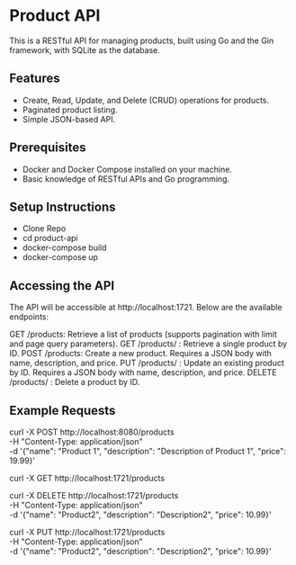 # Product API

This is a RESTful API for managing products, built using Go and the Gin framework, with SQLite as the database.

## Features

- Create, Read, Update, and Delete (CRUD) operations for products.
- Paginated product listing.
- Simple JSON-based API.

## Prerequisites

- Docker and Docker Compose installed on your machine.
- Basic knowledge of RESTful APIs and Go programming.

## Setup Instructions

- Clone Repo
- cd product-api
- docker-compose build
- docker-compose up

## Accessing the API
The API will be accessible at http://localhost:1721. Below are the available endpoints:

GET /products: Retrieve a list of products (supports pagination with limit and page query parameters).
GET /products/
: Retrieve a single product by ID.
POST /products: Create a new product. Requires a JSON body with name, description, and price.
PUT /products/
: Update an existing product by ID. Requires a JSON body with name, description, and price.
DELETE /products/
: Delete a product by ID.

## Example Requests
curl -X POST http://localhost:8080/products \
-H "Content-Type: application/json" \
-d '{"name": "Product 1", "description": "Description of Product 1", "price": 19.99}'

curl -X GET http://localhost:1721/products 

curl -X DELETE http://localhost:1721/products \
-H "Content-Type: application/json" \
-d '{"name": "Product2", "description": "Description2", "price": 10.99}'

curl -X PUT http://localhost:1721/products \
-H "Content-Type: application/json" \
-d '{"name": "Product2", "description": "Description2", "price": 10.99}'